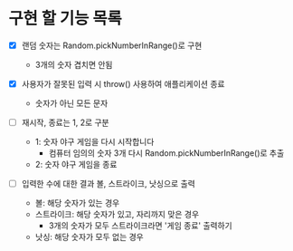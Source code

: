 # 구현 할 기능 목록

- [x] 랜덤 숫자는 Random.pickNumberInRange()로 구현
  * 3개의 숫자 겹치면 안됨

- [x] 사용자가 잘못된 입력 시 throw() 사용하여 애플리케이션 종료
    * 숫자가 아닌 모든 문자
  
- [ ] 재시작, 종료는 1, 2로 구분
  * 1: 숫자 야구 게임을 다시 시작합니다
    * 컴퓨터 임의의 숫자 3개 다시 Random.pickNumberInRange()로 추출
  * 2: 숫자 야구 게임을 종료
  
- [ ] 입력한 수에 대한 결과 볼, 스트라이크, 낫싱으로 출력
  * 볼: 해당 숫자가 있는 경우
  * 스트라이크: 해당 숫자가 있고, 자리까지 맞은 경우
    * 3개의 숫자가 모두 스트라이크라면 '게임 종료' 출력하기
  * 낫싱: 해당 숫자가 모두 없는 경우
  
# 